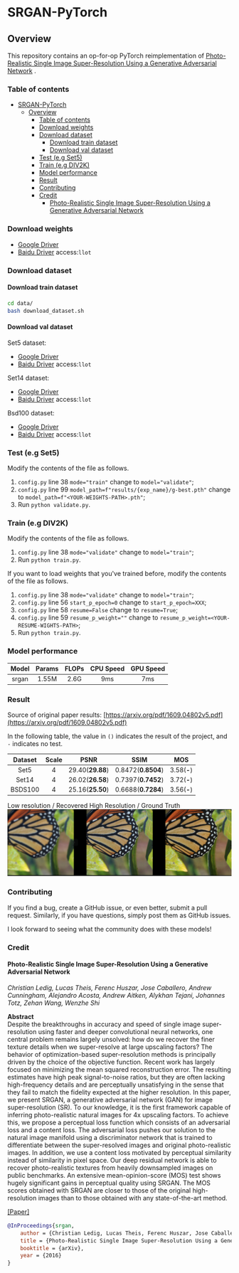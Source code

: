 # SRGAN-PyTorch

## Overview

This repository contains an op-for-op PyTorch reimplementation
of [Photo-Realistic Single Image Super-Resolution Using a Generative Adversarial Network](https://arxiv.org/abs/1609.04802v5)
.

### Table of contents

- [SRGAN-PyTorch](#srgan-pytorch)
  - [Overview](#overview)
    - [Table of contents](#table-of-contents)
    - [Download weights](#download-weights)
    - [Download dataset](#download-dataset)
      - [Download train dataset](#download-train-dataset)
      - [Download val dataset](#download-val-dataset)
    - [Test (e.g Set5)](#test-eg-set5)
    - [Train (e.g DIV2K)](#train-eg-div2k)
    - [Model performance](#model-performance)
    - [Result](#result)
    - [Contributing](#contributing)
    - [Credit](#credit)
      - [Photo-Realistic Single Image Super-Resolution Using a Generative Adversarial Network](#photo-realistic-single-image-super-resolution-using-a-generative-adversarial-network)

### Download weights

- [Google Driver](https://drive.google.com/file/d/1GJZztdiJ6oBmJe9Ntyyos_psMzM8KY4P/view?usp=sharing)
- [Baidu Driver](https://drive.google.com/file/d/1GJZztdiJ6oBmJe9Ntyyos_psMzM8KY4P/view?usp=sharing) access:`llot`

### Download dataset

#### Download train dataset

```bash
cd data/
bash download_dataset.sh
```

#### Download val dataset

Set5 dataset:

- [Google Driver](https://drive.google.com/file/d/1GJZztdiJ6oBmJe9Ntyyos_psMzM8KY4P/view?usp=sharing)
- [Baidu Driver](https://pan.baidu.com/s/1_B97Ga6thSi5h43Wuqyw0Q) access:`llot`

Set14 dataset:

- [Google Driver](https://drive.google.com/file/d/14bxrGB3Nej8vBqxLoqerGX2dhChQKJoa/view?usp=sharing)
- [Baidu Driver](https://pan.baidu.com/s/1wy_kf4Kkj2nSkgRUkaLzVA) access:`llot`

Bsd100 dataset:

- [Google Driver](https://drive.google.com/file/d/1RTlPATPBCfUufJspgTik5KUEzAuVcyFF/view?usp=sharing)
- [Baidu Driver](https://pan.baidu.com/s/1Ig8t3_G4Nzhl8MvPAvdzFA) access:`llot`

### Test (e.g Set5)

Modify the contents of the file as follows.

1. `config.py` line 38 `mode="train"` change to `model="validate"`;
2. `config.py` line 99 `model_path=f"results/{exp_name}/g-best.pth"` change to `model_path=f"<YOUR-WEIGHTS-PATH>.pth"`;
3. Run `python validate.py`.

### Train (e.g DIV2K)

Modify the contents of the file as follows.

1. `config.py` line 38 `mode="validate"` change to `model="train"`;
2. Run `python train.py`.

If you want to load weights that you've trained before, modify the contents of the file as follows.

1. `config.py` line 38 `mode="validate"` change to `model="train"`;
2. `config.py` line 56 `start_p_epoch=0` change to `start_p_epoch=XXX`;
3. `config.py` line 58 `resume=False` change to `resume=True`;
4. `config.py` line 59 `resume_p_weight=""` change to `resume_p_weight=<YOUR-RESUME-WIGHTS-PATH>`;
5. Run `python train.py`.

### Model performance

| Model | Params | FLOPs | CPU Speed | GPU Speed |
| :---: | :----: | :---: | :-------: | :-------: |
| srgan | 1.55M  | 2.6G  |    9ms    |    7ms    |

### Result

Source of original paper results: [https://arxiv.org/pdf/1609.04802v5.pdf](https://arxiv.org/pdf/1609.04802v5.pdf)

In the following table, the value in `()` indicates the result of the project, and `-` indicates no test.

| Dataset | Scale |       PSNR       |        SSIM        |     MOS     |
| :-----: | :---: | :--------------: | :----------------: | :---------: |
|  Set5   |   4   | 29.40(**29.88**) | 0.8472(**0.8504**) | 3.58(**-**) |
|  Set14  |   4   | 26.02(**26.58**) | 0.7397(**0.7452**) | 3.72(**-**) |
| BSDS100 |   4   | 25.16(**25.50**) | 0.6688(**0.7284**) | 3.56(**-**) |

Low resolution / Recovered High Resolution / Ground Truth
<span align="center"><img src="assets/result.png" alt=""></span>

### Contributing

If you find a bug, create a GitHub issue, or even better, submit a pull request. Similarly, if you have questions,
simply post them as GitHub issues.

I look forward to seeing what the community does with these models!

### Credit

#### Photo-Realistic Single Image Super-Resolution Using a Generative Adversarial Network

_Christian Ledig, Lucas Theis, Ferenc Huszar, Jose Caballero, Andrew Cunningham, Alejandro Acosta, Andrew Aitken,
Alykhan Tejani, Johannes Totz, Zehan Wang, Wenzhe Shi_ <br>

**Abstract** <br>
Despite the breakthroughs in accuracy and speed of single image super-resolution using faster and deeper convolutional
neural networks, one central problem remains largely unsolved: how do we recover the finer texture details when we
super-resolve at large upscaling factors? The behavior of optimization-based super-resolution methods is principally
driven by the choice of the objective function. Recent work has largely focused on minimizing the mean squared
reconstruction error. The resulting estimates have high peak signal-to-noise ratios, but they are often lacking
high-frequency details and are perceptually unsatisfying in the sense that they fail to match the fidelity expected at
the higher resolution. In this paper, we present SRGAN, a generative adversarial network (GAN) for image
super-resolution (SR). To our knowledge, it is the first framework capable of inferring photo-realistic natural images
for 4x upscaling factors. To achieve this, we propose a perceptual loss function which consists of an adversarial loss
and a content loss. The adversarial loss pushes our solution to the natural image manifold using a discriminator network
that is trained to differentiate between the super-resolved images and original photo-realistic images. In addition, we
use a content loss motivated by perceptual similarity instead of similarity in pixel space. Our deep residual network is
able to recover photo-realistic textures from heavily downsampled images on public benchmarks. An extensive
mean-opinion-score (MOS) test shows hugely significant gains in perceptual quality using SRGAN. The MOS scores obtained
with SRGAN are closer to those of the original high-resolution images than to those obtained with any state-of-the-art
method.

[[Paper]](https://arxiv.org/pdf/1609.04802)

```bibtex
@InProceedings{srgan,
    author = {Christian Ledig, Lucas Theis, Ferenc Huszar, Jose Caballero, Andrew Cunningham, Alejandro Acosta, Andrew Aitken, Alykhan Tejani, Johannes Totz, Zehan Wang, Wenzhe Shi},
    title = {Photo-Realistic Single Image Super-Resolution Using a Generative Adversarial Network},
    booktitle = {arXiv},
    year = {2016}
}
```

